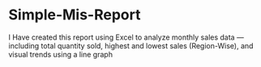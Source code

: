 # Simple-Mis-Report
I Have created this report using Excel to analyze monthly sales data — including total quantity sold, highest and lowest sales (Region-Wise), and visual trends using a line graph

